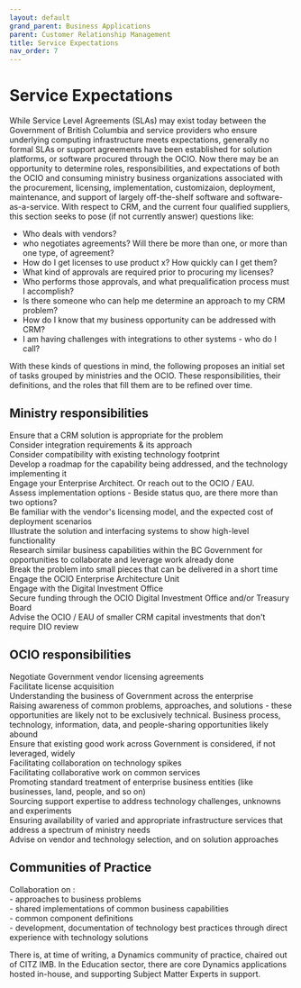 ```yaml
---
layout: default
grand_parent: Business Applications
parent: Customer Relationship Management
title: Service Expectations
nav_order: 7
---
```

# Service Expectations

While Service Level Agreements (SLAs) may exist today between the Government of British Columbia and service providers who ensure underlying computing infrastructure meets expectations, generally no formal SLAs or support agreements have been established for solution platforms, or software procured through the OCIO.  Now there may be an opportunity to determine roles, responsibilities, and expectations of both the OCIO and consuming ministry business organizations associated with the procurement, licensing, implementation, customizaion, deployment, maintenance, and support of largely off-the-shelf software and software-as-a-service.  With respect to CRM, and the current four qualified suppliers, this section seeks to pose (if not currently answer) questions like: 
- Who deals with vendors?
- who negotiates agreements?  Will there be more than one, or more than one type, of agreement?
- How do I get licenses to use product x?  How quickly can I get them?
- What kind of approvals are required prior to procuring my licenses?
- Who performs those approvals, and what prequalification process must I accomplish?
- Is there someone who can help me determine an approach to my CRM problem?
- How do I know that my business opportunity can be addressed with CRM?
- I am having challenges with integrations to other systems - who do I call?

With these kinds of questions in mind, the following proposes an initial set of tasks grouped by ministries and the OCIO.  These responsibilities, their definitions, and the roles that fill them are to be refined over time.

## Ministry responsibilities​
Ensure that a CRM solution is appropriate for the problem
<br />
Consider integration requirements & its approach
<br />
Consider compatibility with existing technology footprint
<br />
Develop a roadmap for the capability being addressed, and the technology implementing it
<br />
Engage your Enterprise Architect. Or reach out to the OCIO / EAU.
<br />
Assess implementation options - Beside status quo, are there more than two options?
<br />
Be familiar with the vendor's licensing model, and the expected cost of deployment scenarios
<br />
Illustrate the solution and interfacing systems to show high-level functionality
<br />
Research similar business capabilities within the BC Government for opportunities to collaborate and leverage work already done
<br />
Break the problem into small pieces that can be delivered in a short time
<br />
Engage the OCIO Enterprise Architecture Unit
<br />
Engage with the Digital Investment Office
<br />
Secure funding through the OCIO Digital Investment Office and/or Treasury Board
<br />
Advise the OCIO / EAU of smaller CRM capital investments that don't require DIO review
<br />

## OCIO responsibilities​
Negotiate Government vendor licensing agreements
<br />
Facilitate license acquisition 
<br />
Understanding the business of Government across the enterprise 
<br />
Raising awareness of common problems, approaches, and solutions - these opportunities are likely not to be exclusively technical. Business process, technology, information, data, and people-sharing opportunities likely abound
<br />
Ensure that existing good work across Government is considered, if not leveraged, widely
<br />
Facilitating collaboration on technology spikes 
<br />
Facilitating collaborative work on common services
<br />
Promoting standard treatment of enterprise business entities (like businesses, land, people, and so on)
<br />
Sourcing support expertise to address technology challenges, unknowns and experiments
<br />
Ensuring availability of varied and appropriate infrastructure services that address a spectrum of ministry needs 
<br />
Advise on vendor and technology selection, and on solution approaches<br />

## Communities of Practice​
Collaboration on :<br />
    - approaches to business problems<br />
    - shared implementations of common business capabilities<br />
    - common component definitions<br />
    - development, documentation of technology best practices through direct experience with technology solutions

There is, at time of writing, a Dynamics community of practice, chaired out of CITZ IMB.  In the Education sector, there are core Dynamics applications hosted in-house, and supporting Subject Matter Experts in support.
